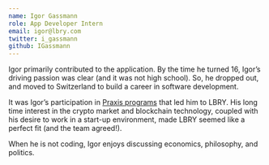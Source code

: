 ```yaml
---
name: Igor Gassmann
role: App Developer Intern
email: igor@lbry.com
twitter: i_gassmann
github: IGassmann
---
```


Igor primarily contributed to the application. By the time he turned 16, Igor’s driving passion was clear (and it was not high school). So, he dropped out, and moved to Switzerland to build a career in software development.

It was Igor’s participation in [Praxis programs](http://discoverpraxis.com) that led him to LBRY. His long time interest in the crypto market and blockchain technology, coupled with his desire to work in a start-up environment, made LBRY seemed like a perfect fit (and the team agreed!).

When he is not coding, Igor enjoys discussing economics, philosophy, and politics.

